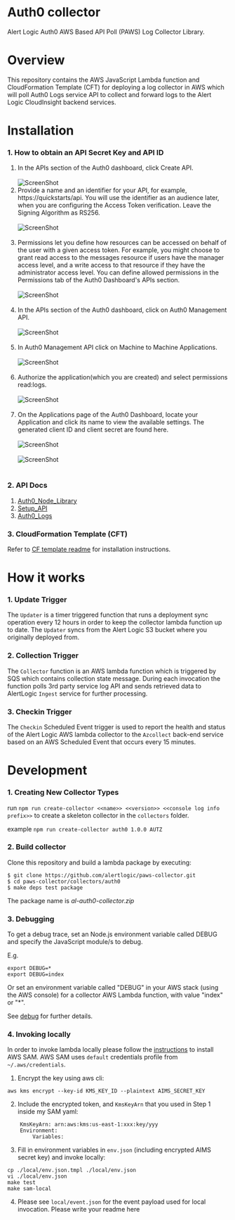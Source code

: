 # Auth0 collector
Alert Logic Auth0 AWS Based API Poll (PAWS) Log Collector Library.

# Overview
This repository contains the AWS JavaScript Lambda function and CloudFormation 
Template (CFT) for deploying a log collector in AWS which will poll Auth0 Logs service API to collect and forward logs to the Alert Logic CloudInsight backend services.

# Installation

### 1. How to obtain an API Secret Key and API ID

1. In the APIs section of the Auth0 dashboard, click Create API.<br /><br />
![ScreenShot](./docs/auth0_1.png)
2. Provide a name and an identifier for your API, for example, https://quickstarts/api. You will use the identifier as an audience later, when you are configuring the Access Token verification. Leave the Signing Algorithm as RS256.<br /><br />
![ScreenShot](./docs/auth0_2.png)<br /><br />
3. Permissions let you define how resources can be accessed on behalf of the user with a given access token. For example, you might choose to grant read access to the messages resource if users have the manager access level, and a write access to that resource if they have the administrator access level.
You can define allowed permissions in the Permissions tab of the Auth0 Dashboard's APIs section. <br /><br />
![ScreenShot](./docs/auth0_3.png)<br /><br />
4. In the APIs section of the Auth0 dashboard, click on Auth0 Management API.<br /><br /> 
![ScreenShot](./docs/auth0_4.png)<br /><br />
5. In Auth0 Management API click on Machine to Machine Applications.<br /><br />
![ScreenShot](./docs/auth0_5.png)<br /><br />
6. Authorize the application(which you are created) and select permissions read:logs.<br /><br />
![ScreenShot](./docs/auth0_6.png)<br /><br />
7. On the Applications page of the Auth0 Dashboard, locate your Application and click its name to view the available settings. The generated client ID and client secret are found here.<br /><br />
![ScreenShot](./docs/auth0_7.png)<br /><br />
![ScreenShot](./docs/auth0_8.png)<br /><br />

### 2. API Docs

1. [Auth0_Node_Library](https://www.npmjs.com/package/auth0)
2. [Setup_API](https://auth0.com/docs/get-started/set-up-apis)
3. [Auth0_Logs](https://auth0.com/docs/logs)

### 3. CloudFormation Template (CFT)

Refer to [CF template readme](./cfn/README-AUTH0.md) for installation instructions.

# How it works

### 1. Update Trigger

The `Updater` is a timer triggered function that runs a deployment sync operation 
every 12 hours in order to keep the collector lambda function up to date.
The `Updater` syncs from the Alert Logic S3 bucket where you originally deployed from.

### 2. Collection Trigger

The `Collector` function is an AWS lambda function which is triggered by SQS which contains collection state message.
During each invocation the function polls 3rd party service log API and sends retrieved data to 
AlertLogic `Ingest` service for further processing.

### 3. Checkin Trigger

The `Checkin` Scheduled Event trigger is used to report the health and status of 
the Alert Logic AWS lambda collector to the `Azcollect` back-end service based on 
an AWS Scheduled Event that occurs every 15 minutes.


# Development

### 1. Creating New Collector Types
run `npm run create-collector <<name>> <<version>> <<console log info prefix>>` to create a skeleton collector in the `collectors` folder.

example `npm run create-collector auth0 1.0.0 AUTZ`

### 2. Build collector
Clone this repository and build a lambda package by executing:
```
$ git clone https://github.com/alertlogic/paws-collector.git
$ cd paws-collector/collectors/auth0
$ make deps test package
```

The package name is *al-auth0-collector.zip*

### 3. Debugging

To get a debug trace, set an Node.js environment variable called DEBUG and
specify the JavaScript module/s to debug.

E.g.

```
export DEBUG=*
export DEBUG=index
```

Or set an environment variable called "DEBUG" in your AWS stack (using the AWS 
console) for a collector AWS Lambda function, with value "index" or "\*".

See [debug](https://www.npmjs.com/package/debug) for further details.

### 4. Invoking locally

In order to invoke lambda locally please follow the [instructions](https://docs.aws.amazon.com/lambda/latest/dg/sam-cli-requirements.html) to install AWS SAM.
AWS SAM uses `default` credentials profile from `~/.aws/credentials`.

  1. Encrypt the key using aws cli:
```
aws kms encrypt --key-id KMS_KEY_ID --plaintext AIMS_SECRET_KEY
```
  2. Include the encrypted token, and `KmsKeyArn` that you used in Step 1 inside my SAM yaml:
```
    KmsKeyArn: arn:aws:kms:us-east-1:xxx:key/yyy
    Environment:
        Variables:
```
  3. Fill in environment variables in `env.json` (including encrypted AIMS secret key) and invoke locally:

```
cp ./local/env.json.tmpl ./local/env.json
vi ./local/env.json
make test
make sam-local
```
  4. Please see `local/event.json` for the event payload used for local invocation.
Please write your readme here

